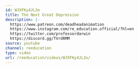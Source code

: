 ```yaml
---
id: WJXFKy4JL3o
title: The Next Great Depression
description: |-
  https://www.patreon.com/deadheadanimation
  https://www.instagram.com/re_education.official/?hl=en
  https://twitter.com/professordarwin
  https://discord.gg/TVrdRMM
source: youtube
channel: reeducation
type: video
url: /reeducation/videos/WJXFKy4JL3o/
---
```

